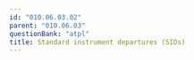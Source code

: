 ```yaml
---
id: "010.06.03.02"
parent: "010.06.03"
questionBank: "atpl"
title: Standard instrument departures (SIDs)
---
```

